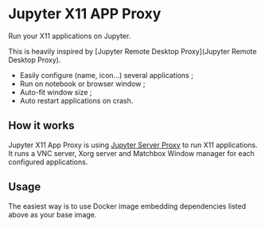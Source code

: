 # Jupyter X11 APP Proxy

Run your X11 applications on Jupyter.

This is heavily inspired by [Jupyter Remote Desktop Proxy](Jupyter Remote Desktop Proxy).

- Easily configure (name, icon...) several applications ;
- Run on notebook or browser window ;
- Auto-fit window size ;
- Auto restart applications on crash.

## How it works

Jupyter X11 App Proxy is using [Jupyter Server Proxy](https://jupyter-server-proxy.readthedocs.io/) to run X11 applications.
It runs a VNC server, Xorg server and Matchbox Window manager for each configured applications.

## Usage

The easiest way is to use Docker image embedding dependencies listed above as your base image.
